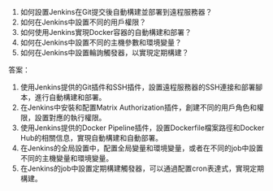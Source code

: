 1. 如何設置Jenkins在Git提交後自動構建並部署到遠程服務器？
2. 如何在Jenkins中設置不同的用戶權限？
3. 如何使用Jenkins實現Docker容器的自動構建和部署？
4. 如何在Jenkins中設置不同的主機參數和環境變量？
5. 如何在Jenkins中設置輪詢觸發器，以實現定期構建？

答案：
1. 使用Jenkins提供的Git插件和SSH插件，設置遠程服務器的SSH連接和部署腳本，進行自動構建和部署。
2. 在Jenkins中安裝和配置Matrix Authorization插件，創建不同的用戶角色和權限，設置對應的執行權限。
3. 使用Jenkins提供的Docker Pipeline插件，設置Dockerfile檔案路徑和Docker Hub的相關信息，實現自動構建和自動部署。
4. 在Jenkins的全局設置中，配置全局變量和環境變量，或者在不同的job中設置不同的主機變量和環境變量。
5. 在Jenkins的job中設置定期構建觸發器，可以通過配置cron表達式，實現定期構建。